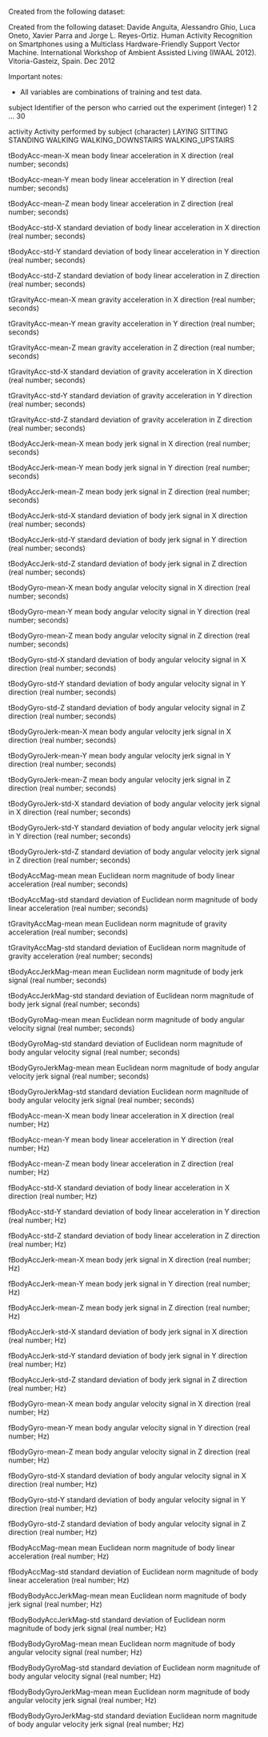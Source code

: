 
Created from the following dataset:

Created from the following dataset:
Davide Anguita, Alessandro Ghio, Luca Oneto, Xavier Parra and Jorge L. Reyes-Ortiz. Human Activity Recognition on Smartphones using a Multiclass Hardware-Friendly Support Vector Machine. International Workshop of Ambient Assisted Living (IWAAL 2012). Vitoria-Gasteiz, Spain. Dec 2012

Important notes:
- All variables are combinations of training and test data.

subject
  Identifier of the person who carried out the experiment (integer)
    1
    2
    ...
    30

activity
  Activity performed by subject (character)
    LAYING
    SITTING
    STANDING
    WALKING
    WALKING_DOWNSTAIRS
    WALKING_UPSTAIRS

tBodyAcc-mean-X
	mean body linear acceleration in X direction (real number; seconds)
  
tBodyAcc-mean-Y
	mean body linear acceleration in Y direction (real number; seconds)

tBodyAcc-mean-Z
	mean body linear acceleration in Z direction (real number; seconds)

tBodyAcc-std-X
	standard deviation of body linear acceleration in X direction (real number; seconds)

tBodyAcc-std-Y
	standard deviation of body linear acceleration in Y direction (real number; seconds)

tBodyAcc-std-Z
	standard deviation of body linear acceleration in Z direction (real number; seconds)

tGravityAcc-mean-X
	mean gravity acceleration in X direction (real number; seconds)

tGravityAcc-mean-Y
	mean gravity acceleration in Y direction (real number; seconds)

tGravityAcc-mean-Z
	mean gravity acceleration in Z direction (real number; seconds)

tGravityAcc-std-X
	standard deviation of gravity acceleration in X direction (real number; seconds)

tGravityAcc-std-Y
	standard deviation of gravity acceleration in Y direction (real number; seconds)

tGravityAcc-std-Z
	standard deviation of gravity acceleration in Z direction (real number; seconds)

tBodyAccJerk-mean-X
	mean body jerk signal in X direction (real number; seconds)

tBodyAccJerk-mean-Y
	mean body jerk signal in Y direction (real number; seconds)

tBodyAccJerk-mean-Z
	mean body jerk signal in Z direction (real number; seconds)

tBodyAccJerk-std-X
	standard deviation of body jerk signal in X direction (real number; seconds)

tBodyAccJerk-std-Y
	standard deviation of body jerk signal in Y direction (real number; seconds)

tBodyAccJerk-std-Z
	standard deviation of body jerk signal in Z direction (real number; seconds)

tBodyGyro-mean-X
	mean body angular velocity signal in X direction (real number; seconds)

tBodyGyro-mean-Y
	mean body angular velocity signal in Y direction (real number; seconds)

tBodyGyro-mean-Z
	mean body angular velocity signal in Z direction (real number; seconds)

tBodyGyro-std-X
	standard deviation of body angular velocity signal in X direction (real number; seconds)

tBodyGyro-std-Y
	standard deviation of body angular velocity signal in Y direction (real number; seconds)

tBodyGyro-std-Z
	standard deviation of body angular velocity signal in Z direction (real number; seconds)

tBodyGyroJerk-mean-X
	mean body angular velocity jerk signal in X direction (real number; seconds)

tBodyGyroJerk-mean-Y
	mean body angular velocity jerk signal in Y direction (real number; seconds)

tBodyGyroJerk-mean-Z
	mean body angular velocity jerk signal in Z direction (real number; seconds)

tBodyGyroJerk-std-X
	standard deviation of body angular velocity jerk signal in X direction (real number; seconds)

tBodyGyroJerk-std-Y
	standard deviation of body angular velocity jerk signal in Y direction (real number; seconds)

tBodyGyroJerk-std-Z
	standard deviation of body angular velocity jerk signal in Z direction (real number; seconds)

tBodyAccMag-mean
	mean Euclidean norm magnitude of body linear acceleration (real number; seconds)

tBodyAccMag-std
	standard deviation of Euclidean norm magnitude of body linear acceleration (real number; seconds)

tGravityAccMag-mean
	mean Euclidean norm magnitude of gravity acceleration (real number; seconds)

tGravityAccMag-std
	standard deviation of Euclidean norm magnitude of gravity acceleration (real number; seconds)

tBodyAccJerkMag-mean
	mean Euclidean norm magnitude of body jerk signal (real number; seconds)

tBodyAccJerkMag-std
	standard deviation of Euclidean norm magnitude of body jerk signal (real number; seconds)

tBodyGyroMag-mean
	mean Euclidean norm magnitude of body angular velocity signal (real number; seconds)

tBodyGyroMag-std
	standard deviation of Euclidean norm magnitude of body angular velocity signal (real number; seconds)

tBodyGyroJerkMag-mean
	mean Euclidean norm magnitude of body angular velocity jerk signal (real number; seconds)

tBodyGyroJerkMag-std
	standard deviation Euclidean norm magnitude of body angular velocity jerk signal (real number; seconds)

fBodyAcc-mean-X
	mean body linear acceleration in X direction (real number; Hz)

fBodyAcc-mean-Y
	mean body linear acceleration in Y direction (real number; Hz)

fBodyAcc-mean-Z
	mean body linear acceleration in Z direction (real number; Hz)

fBodyAcc-std-X
	standard deviation of body linear acceleration in X direction (real number; Hz)

fBodyAcc-std-Y
	standard deviation of body linear acceleration in Y direction (real number; Hz)

fBodyAcc-std-Z
	standard deviation of body linear acceleration in Z direction (real number; Hz)

fBodyAccJerk-mean-X
	mean body jerk signal in X direction (real number; Hz)

fBodyAccJerk-mean-Y
	mean body jerk signal in Y direction (real number; Hz)

fBodyAccJerk-mean-Z
	mean body jerk signal in Z direction (real number; Hz)

fBodyAccJerk-std-X
	standard deviation of body jerk signal in X direction (real number; Hz)

fBodyAccJerk-std-Y
	standard deviation of body jerk signal in Y direction (real number; Hz)

fBodyAccJerk-std-Z
	standard deviation of body jerk signal in Z direction (real number; Hz)

fBodyGyro-mean-X
	mean body angular velocity signal in X direction (real number; Hz)

fBodyGyro-mean-Y
	mean body angular velocity signal in Y direction (real number; Hz)

fBodyGyro-mean-Z
	mean body angular velocity signal in Z direction (real number; Hz)

fBodyGyro-std-X
	standard deviation of body angular velocity signal in X direction (real number; Hz)

fBodyGyro-std-Y
	standard deviation of body angular velocity signal in Y direction (real number; Hz)

fBodyGyro-std-Z
	standard deviation of body angular velocity signal in Z direction (real number; Hz)

fBodyAccMag-mean
	mean Euclidean norm magnitude of body linear acceleration (real number; Hz)

fBodyAccMag-std
	standard deviation of Euclidean norm magnitude of body linear acceleration (real number; Hz)

fBodyBodyAccJerkMag-mean
	mean Euclidean norm magnitude of body jerk signal (real number; Hz)

fBodyBodyAccJerkMag-std
	standard deviation of Euclidean norm magnitude of body jerk signal (real number; Hz)

fBodyBodyGyroMag-mean
	mean Euclidean norm magnitude of body angular velocity signal (real number; Hz)

fBodyBodyGyroMag-std
	standard deviation of Euclidean norm magnitude of body angular velocity signal (real number; Hz)

fBodyBodyGyroJerkMag-mean
	mean Euclidean norm magnitude of body angular velocity jerk signal (real number; Hz)

fBodyBodyGyroJerkMag-std
	standard deviation Euclidean norm magnitude of body angular velocity jerk signal (real number; Hz)
